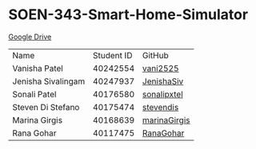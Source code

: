 # SOEN-343-Smart-Home-Simulator

<a href="https://drive.google.com/drive/folders/1JBdkYUl1C41PuekZ6pABAq4UY7PDXJRT?usp=sharing">Google Drive</a>
<table>
  <tr>
    <td>Name</td>
    <td>Student ID</td>
    <td>GitHub</td>
  </tr>

  <tr>
    <td>Vanisha Patel</td>
    <td>40242554</td>
    <td><a href="https://github.com/vani2525">vani2525</a></td>
  </tr>

  <tr>
    <td>Jenisha Sivalingam</td>
    <td>40247937</td>
    <td><a href="https://github.com/JenishaSiv">JenishaSiv</a></td>
  </tr>

  <tr>
    <td>Sonali Patel</td>
    <td>40176580</td>
    <td><a href="https://github.com/sonalipxtel">sonalipxtel</a></td>
  </tr>

  <tr>
    <td>Steven Di Stefano</td>
    <td>40175474</td>
    <td><a href="https://github.com/stevendis">stevendis</a></td>
  </tr>

  <tr>
    <td>Marina Girgis</td>
    <td>40168639</td>
    <td><a href="https://github.com/marinaGirgis">marinaGirgis</a></td>
  </tr>

  <tr>
    <td>Rana Gohar</td>
    <td>40117475</td>
    <td><a href="https://github.com/RanaGohar">RanaGohar</a></td>
  </tr>
</table>
